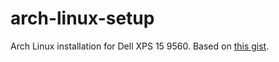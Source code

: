 # arch-linux-setup
Arch Linux installation for Dell XPS 15 9560. Based on [this gist](https://gist.github.com/njam/85ab2771b40ccc7ddcef878eb82a0fe9).
